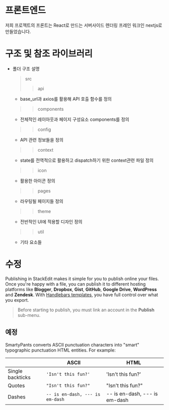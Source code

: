 # 프론트엔드

저희 프로젝트의 프론트는 React로 만드는 서버사이드 렌더링 프레인 워크인 nextjs로 만들었습니다.

# 구조 및 참조 라이브러리

- 폴더 구조 설명
	> src
	>>api   
	-  base_url과 axios를 활용해 API 호출 함수를 정의
	>>components 
	- 전체적인 레이아웃과 페이지 구성요소 components를 정의
	>>config 
	- API 관련 정보들을 정의
	>>context
	- state를 전역적으로 활용하고 dispatch하기 위한 context관련 파일 정의
	>>icon
	- 활용한 아이콘 정의
	>>pages
	- 라우팅될 페이지들 정의
	>>theme
	- 전반적인 UI에 적용할 디자인 정의
	>>util
	- 기타 요소들

#  수정

Publishing in StackEdit makes it simple for you to publish online your files. Once you're happy with a file, you can publish it to different hosting platforms like **Blogger**, **Dropbox**, **Gist**, **GitHub**, **Google Drive**, **WordPress** and **Zendesk**. With [Handlebars templates](http://handlebarsjs.com/), you have full control over what you export.

> Before starting to publish, you must link an account in the **Publish** sub-menu.


## 예정

SmartyPants converts ASCII punctuation characters into "smart" typographic punctuation HTML entities. For example:

|                |ASCII                          |HTML                         |
|----------------|-------------------------------|-----------------------------|
|Single backticks|`'Isn't this fun?'`            |'Isn't this fun?'            |
|Quotes          |`"Isn't this fun?"`            |"Isn't this fun?"            |
|Dashes          |`-- is en-dash, --- is em-dash`|-- is en-dash, --- is em-dash|

